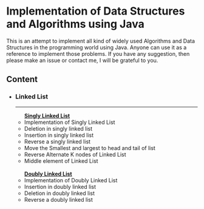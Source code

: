 # Implementation of Data Structures and Algorithms using Java
This is an attempt to implement all kind of widely used Algorithms and Data Structures in the programming world using Java. Anyone can use it as a reference to implement those problems. If you have any suggestion, then please make an issue or contact me, I will be grateful to you.

## Content


<ul>
  <li><h3>Linked List</h3></li>
  <hr/>
  <ul>
    <b> <a href="https://github.com/md0011/Data-Structures-Algorithms/tree/main/Linked%20List">Singly Linked List</a> </b>
    <li>Implementation of Singly Linked List</li>
    <li>Deletion in singly linked list</li>
    <li>Insertion in singly linked list</li>
    <li>Reverse a singly linked list</li>
    <li>Move the Smallest and largest to head and tail of list</li>
    <li>Reverse Alternate K nodes of Linked List</li>
    <li>Middle element of Linked List </li><br/>
    <b> <a href="https://github.com/md0011/Data-Structures-Algorithms/tree/main/Doubly%20Linked%20List"> Doubly Linked List</a></b>
    <li>Implementation of Doubly Linked List</li>
    <li>Insertion in doubly linked list</li>
    <li>Deletion in doubly linked list</li>
    <li>Reverse a doubly linked list</li>
  </ul>
  
